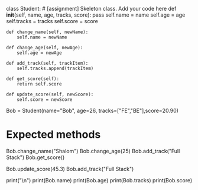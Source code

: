 class Student:
    # [assignment] Skeleton class. Add your code here
    def __init__(self, name, age, tracks, score):
        pass
        self.name = name
        self.age = age
        self.tracks = tracks
        self.score = score

    def change_name(self, newName):
        self.name = newName

    def change_age(self, newAge):
        self.age = newAge

    def add_track(self, trackItem):
        self.tracks.append(trackItem)

    def get_score(self):
        return self.score

    def update_score(self, newScore):
        self.score = newScore


Bob = Student(name="Bob", age=26, tracks=["FE","BE"],score=20.90)

# Expected methods
Bob.change_name("Shalom")
Bob.change_age(25)
Bob.add_track("Full Stack")
Bob.get_score()

Bob.update_score(45.3)
Bob.add_track("Full Stack")

print("\n")
print(Bob.name)
print(Bob.age)
print(Bob.tracks)
print(Bob.score)

